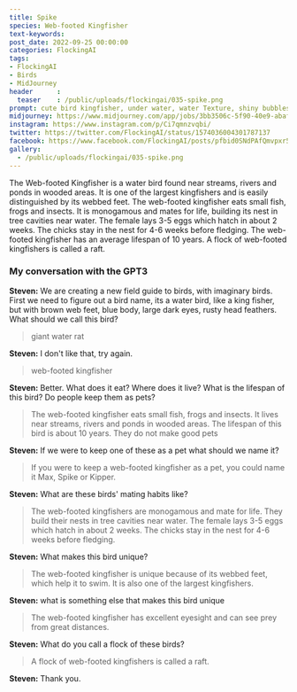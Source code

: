 ```yaml
---
title: Spike
species: Web-footed Kingfisher
text-keywords: 
post_date: 2022-09-25 00:00:00
categories: FlockingAI
tags:
- FlockingAI
- Birds
- MidJourney 
header      :
  teaser    : /public/uploads/flockingai/035-spike.png
prompt: cute bird kingfisher, under water, water Texture, shiny bubbles, too big eyes, highly detailed, photorealistic, Hyperrealism, highly detailed + unreal engine + 8k,
midjourney: https://www.midjourney.com/app/jobs/3bb3506c-5f90-40e9-abaf-19d40632ff64
instagram: https://www.instagram.com/p/Ci7qmnzvqbi/
twitter: https://twitter.com/FlockingAI/status/1574036004301787137
facebook: https://www.facebook.com/FlockingAI/posts/pfbid0SNdPAfQmvpxr5nuRUtSexfCKo1D3zZWKyjYtm8uvD7YoTeqhf4UBYBi84pcwfAf3l
gallery: 
  - /public/uploads/flockingai/035-spike.png
---
```


The Web-footed Kingfisher is a water bird found near streams, rivers and ponds in wooded areas. It is one of the largest kingfishers and is easily distinguished by its webbed feet. The web-footed kingfisher eats small fish, frogs and insects. It is monogamous and mates for life, building its nest in tree cavities near water. The female lays 3-5 eggs which hatch in about 2 weeks. The chicks stay in the nest for 4-6 weeks before fledging. The web-footed kingfisher has an average lifespan of 10 years. A flock of web-footed kingfishers is called a raft.

### My conversation with the GPT3

**Steven:** We are creating a new field guide to birds, with imaginary birds. First we need to figure out a bird name, its a water bird, like a king fisher, but with brown web feet, blue body, large dark eyes, rusty head feathers. What should we call this bird?

> giant water rat

**Steven:** I don't like that, try again.

> web-footed kingfisher

**Steven:** Better. What does it eat? Where does it live? What is the lifespan of this bird? Do people keep them as pets?

> The web-footed kingfisher eats small fish, frogs and insects. It lives near streams, rivers and ponds in wooded areas. The lifespan of this bird is about 10 years. They do not make good pets

**Steven:** If we were to keep one of these as a pet what should we name it?

> If you were to keep a web-footed kingfisher as a pet, you could name it Max, Spike or Kipper.

**Steven:** What are these birds' mating habits like?

> The web-footed kingfishers are monogamous and mate for life. They build their nests in tree cavities near water. The female lays 3-5 eggs which hatch in about 2 weeks. The chicks stay in the nest for 4-6 weeks before fledging.

**Steven:** What makes this bird unique?

> The web-footed kingfisher is unique because of its webbed feet, which help it to swim. It is also one of the largest kingfishers.

**Steven:** what is something else that makes this bird unique

> The web-footed kingfisher has excellent eyesight and can see prey from great distances.

**Steven:** What do you call a flock of these birds?

> A flock of web-footed kingfishers is called a raft.

**Steven:** Thank you.
